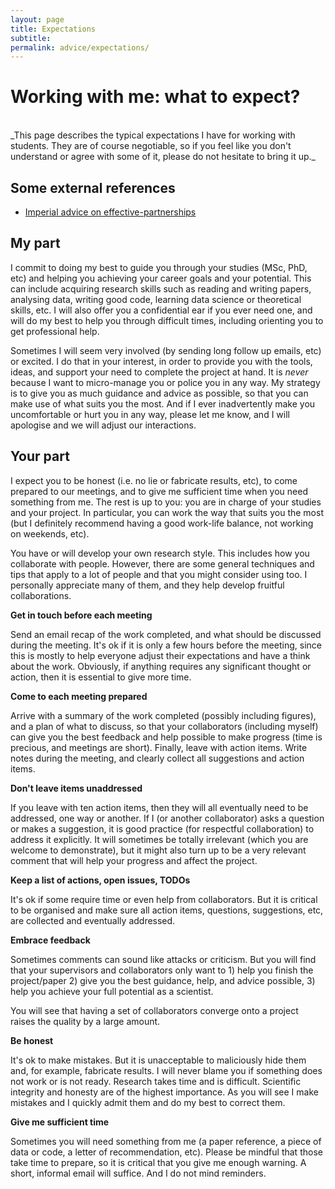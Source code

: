 ```yaml
---
layout: page
title: Expectations
subtitle:
permalink: advice/expectations/
---
```


# Working with me: what to expect?
<br/>
_This page describes the typical expectations I have for working with students. They are of course negotiable, so if you feel like you don't understand or agree with some of it, please do not hesitate to bring it up._

## Some external references

- [Imperial advice on effective-partnerships](https://www.imperial.ac.uk/study/pg/graduate-school/staff/supervisors-guidebook/effective-partnerships/)

## My part

I commit to doing my best to guide you through your studies (MSc, PhD, etc) and helping you achieving your career goals and your potential. This can include acquiring research skills such as reading and writing papers, analysing data, writing good code, learning data science or theoretical skills, etc. I will also offer you a confidential ear if you ever need one, and will do my best to help you through difficult times, including orienting you to get professional help.

Sometimes I will seem very involved (by sending long follow up emails, etc) or excited. I do that in your interest, in order to provide you with the tools, ideas, and support your need to complete the project at hand. It is _never_ because I want to micro-manage you or police you in any way. My strategy is to give you as much guidance and advice as possible, so that you can make use of what suits you the most. And if I ever inadvertently make you uncomfortable or hurt you in any way, please let me know, and I will apologise and we will adjust our interactions.

## Your part

I expect you to be honest (i.e. no lie or fabricate results, etc), to come prepared to our meetings, and to give me sufficient time when you need something from me. The rest is up to you: you are in charge of your studies and your project. In particular, you can work the way that suits you the most (but I definitely recommend having a good work-life balance, not working on weekends, etc).

You have or will develop your own research style. This includes how you collaborate with people. However, there are some general techniques and tips that apply to a lot of people and that you might consider using too. I personally appreciate many of them, and they help develop fruitful collaborations.

**Get in touch before each meeting**

Send an email recap of the work completed, and what should be discussed during the meeting. It's ok if it is only a few hours before the meeting, since this is mostly to help everyone adjust their expectations and have a think about the work. Obviously, if anything requires any significant thought or action, then it is essential to give more time.

**Come to each meeting prepared**

Arrive with a summary of the work completed (possibly including figures), and a plan of what to discuss, so that your collaborators (including myself) can give you the best feedback and help possible to make progress (time is precious, and meetings are short). Finally, leave with action items. Write notes during the meeting, and clearly collect all suggestions and action items.

**Don't leave items unaddressed**

If you leave with ten action items, then they will all eventually need to be addressed, one way or another. If I (or another collaborator) asks a question or makes a suggestion, it is good practice (for respectful collaboration) to address it explicitly. It will sometimes be totally irrelevant (which you are welcome to demonstrate), but it might also turn up to be a very relevant comment that will help your progress and affect the project.

**Keep a list of actions, open issues, TODOs**

It's ok if some require time or even help from collaborators. But it is critical to be organised and make sure all action items, questions, suggestions, etc, are collected and eventually addressed.

**Embrace feedback**

Sometimes comments can sound like attacks or criticism. But you will find that your supervisors and collaborators only want to 1) help you finish the project/paper 2) give you the best guidance, help, and advice possible, 3) help you achieve your full potential as a scientist.

You will see that having a set of collaborators converge onto a project raises the quality by a large amount.

**Be honest**

It's ok to make mistakes. But it is unacceptable to maliciously hide them and, for example, fabricate results. I will never blame you if something does not work or is not ready. Research takes time and is difficult. Scientific integrity and honesty are of the highest importance. As you will see I make mistakes and I quickly admit them and do my best to correct them.

**Give me sufficient time**

Sometimes you will need something from me (a paper reference, a piece of data or code, a letter of recommendation, etc). Please be mindful that those take time to prepare, so it is critical that you give me enough warning. A short, informal email will suffice. And I do not mind reminders.
